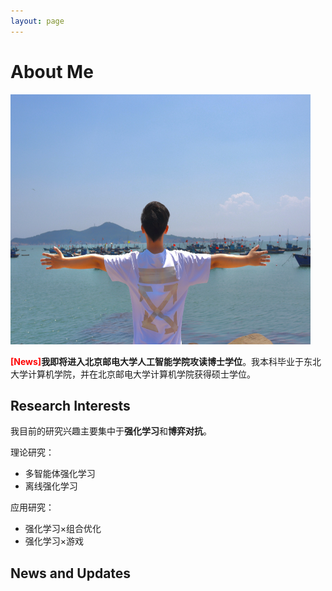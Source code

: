 ```yaml
---
layout: page
---
```


# About Me

<img src="lyz.jpg" class="floatpic" width="480" height="400">

**<font color='red'>[News]</font>我即将进入北京邮电大学人工智能学院攻读博士学位**。我本科毕业于东北大学计算机学院，并在北京邮电大学计算机学院获得硕士学位。

## Research Interests

我目前的研究兴趣主要集中于**强化学习**和**博弈对抗**。

理论研究：
- 多智能体强化学习
- 离线强化学习

应用研究：
- 强化学习×组合优化
- 强化学习×游戏

## News and Updates
